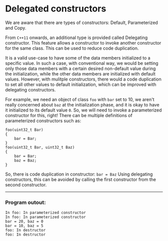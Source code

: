 # Delegated constructors

We are aware that there are types of constructors: Default, Parameterized and Copy.

From `C++11` onwards, an additional type is provided called Delegating constructor. This feature allows a constructor to invoke another constructor for the same class. This can be used to reduce code duplication.

It is a valid use-case to have some of the data members initialized to a specific value. In such a case, with conventional way, we
would be setting only those data members with a certain desired non-default value during the initialization, while the
other data members are initialized with default values. However, with mulitple constructors, there would a code
duplication to set all other values to default initialization, which can be improved with delegating constructors.

For example, we need an object of class `foo` with `bar` set to 10, we aren't really concerned about `baz` at the
initialization phase, and it is okay to have it initialized to its default value `0`. So, we will need to invoke a
parameterized constructor for this, right! There can be multiple definitions of parameterized constructors such as:

    foo(uint32_t Bar)
    {
        bar = Bar;
    }
    foo(uint32_t Bar, uint32_t Baz)
    {
        bar = Bar;
        baz = Baz;
    }

So, there is code duplication in constructor: `bar = Baz`
Using delegating constructors, this can be avoided by calling the first constructor from the second constructor.

***

### Program outout:

    In foo: In parameterized constructor
    In foo: In parameterized constructor
    bar = 20, baz = 0
    bar = 10, baz = 5
    foo: In destructor
    foo: In destructor

